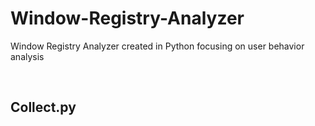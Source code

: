 # Window-Registry-Analyzer
Window Registry Analyzer created in Python focusing on user behavior analysis

<br>

## Collect.py
